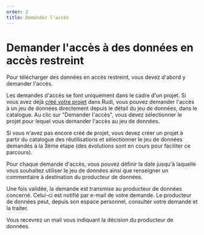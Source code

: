 ```yaml
---
order: 2
title: Demander l'accès
---
```


# Demander l'accès à des données en accès restreint

Pour télécharger des données en accès restreint, vous devez d'abord y demander l'accès.

Les demandes d'accès se font uniquement dans le cadre d'un projet. Si vous avez déjà [créé votre projet](https://doc.rudi.bzh/acces_donnees_restreintes/creer_un_projet/) dans Rudi, vous pouvez demander l'accès à un jeu de données directement depuis le détail du jeu de données, dans le catalogue. Au clic sur "Demander l'accès", vous devez sélectionner le projet pour lequel vous demander l'accès au jeu de données.

Si vous n'avez pas encore créé de projet, vous devez créer un projet à partir du catalogue des réutilisations et sélectionner le jeu de données demandés à la 3ème étape (des évolutions sont en cours pour faciliter ce parcours). 

Pour chaque demande d'accès, vous pouvez définir la date jusqu'à laquelle vous souhaitez utiliser le jeu de données ainsi que renseigner un commentaire à destination du producteur de données.

Une fois validée, la demande est transmise au producteur de données concerné. Celui-ci est notifié par e-mail de votre demande.
Le producteur de données peut, depuis son espace personnel, consulter votre demande et la traiter.

Vous recevrez un mail vous indiquant la décision du producteur de données.
